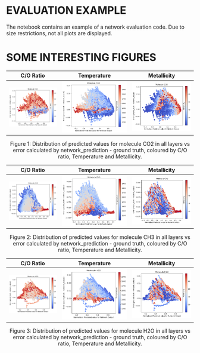 # EVALUATION EXAMPLE

The notebook contains an example of a network evaluation code. Due to size restrictions, not all plots are displayed.

# SOME INTERESTING FIGURES

| C/O Ratio | Temperature | Metallicity |
|-----------|-------------|-------------|
| ![C/O Ratio](figures/co2_coratio.png) | ![Temperature](figures/co2_temp.png) | ![Metallicity](figures/co2_metallicity.png) |
<p align="center">Figure 1: Distribution of predicted values for molecule CO2 in all layers vs error calculated by network_prediction - ground truth, coloured by C/O ratio, Temperature and Metallicity.</p>

| C/O Ratio | Temperature | Metallicity |
|-----------|-------------|-------------|
| ![C/O Ratio](figures/ch3_coratio.png) | ![Temperature](figures/ch3_temp.png) | ![Metallicity](figures/ch3_metallicity.png) |
<p align="center">Figure 2: Distribution of predicted values for molecule CH3 in all layers vs error calculated by network_prediction - ground truth, coloured by C/O ratio, Temperature and Metallicity.</p>


| C/O Ratio | Temperature | Metallicity |
|-----------|-------------|-------------|
| ![C/O Ratio](figures/h2o_coratio.png) | ![Temperature](figures/h2o_temp.png) | ![Metallicity](figures/h2o_metallicity.png) |
<p align="center">Figure 3: Distribution of predicted values for molecule H2O in all layers vs error calculated by network_prediction - ground truth, coloured by C/O ratio, Temperature and Metallicity.</p>
